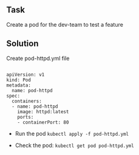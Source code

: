## Task
Create a pod for the dev-team to test a feature


## Solution

Create pod-httpd.yml file

  ```vi pod-httpd.yml
  ```
  ```
  apiVersion: v1
  kind: Pod
  metadata:
    name: pod-httpd
  spec:
    containers:
    - name: pod-httpd
      image: httpd:latest
      ports:
      - containerPort: 80
  ```

- Run the pod
    ```kubectl apply -f pod-httpd.yml```


- Check the pod:
  ```kubectl get pod pod-httpd.yml```
